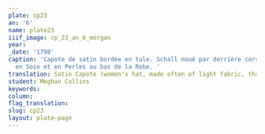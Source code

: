 ```yaml
---
plate: cp23
an: '6'
name: plate23
iiif_image: cp_23_an_6_morgan
year: 
_date: '1798'
caption: 'Capote de satin bordée en tule. Schall noué par derrière corsage lacé agrémens
  en Soie et en Perles au bas de la Robe. '
translation: Satin Capote (women's hat, made often of light fabric, that is pleated and slipped) with tulle lining. Shawl knotted from behind with silk and pearl embellishments at the bottom of the dress.   
student: Meghan Collins
keywords: 
column: 
flag_translation: 
slug: cp23
layout: plate-page
---
```

